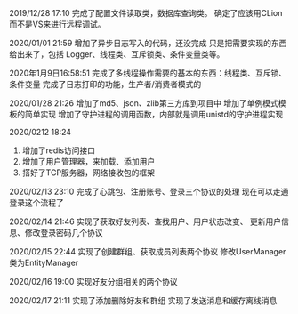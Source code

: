 2019/12/28 17:10
完成了配置文件读取类，数据库查询类。
确定了应该用CLion而不是VS来进行远程调试。

2020/01/01 21:59
增加了异步日志写入的代码，还没完成
只是把需要实现的东西给出来了，包括
Logger、线程类、互斥锁类、条件变量类等。

2020年1月9日16:58:51
完成了多线程操作需要的基本的东西：线程类、互斥锁、条件变量
完成了日志打印的功能，生产者/消费者模式的

2020/01/28 21:26
增加了md5、json、zlib第三方库到项目中
增加了单例模式模板的简单实现
增加了守护进程的调用函数，内部就是调用unistd的守护进程实现

2020/0212 18:24
1. 增加了redis访问接口
2. 增加了用户管理器，来加载、添加用户
3. 搭好了TCP服务器，网络接收包的框架

2020/02/13 23:10
完成了心跳包、注册账号、登录三个协议的处理
现在可以走通登录这个流程了

2020/02/14 21:46
实现了获取好友列表、查找用户、用户状态改变、
更新用户信息、修改登录密码几个协议

2020/02/15 22:44
实现了创建群组、获取成员列表两个协议
修改UserManager类为EntityManager

2020/02/16 19:00
实现好友分组相关的两个协议

2020/02/17 21:11
实现了添加删除好友和群组
实现了发送消息和缓存离线消息